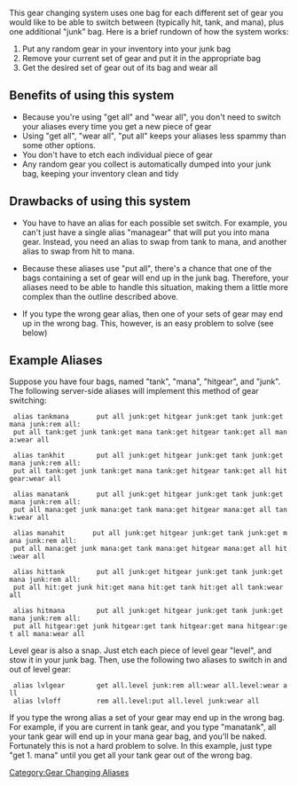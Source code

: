 This gear changing system uses one bag for each different set of gear
you would like to be able to switch between (typically hit, tank, and
mana), plus one additional "junk" bag. Here is a brief rundown of how
the system works:

1.  Put any random gear in your inventory into your junk bag
2.  Remove your current set of gear and put it in the appropriate bag
3.  Get the desired set of gear out of its bag and wear all

## Benefits of using this system

-   Because you're using "get all" and "wear all", you don't need to
    switch your aliases every time you get a new piece of gear
-   Using "get all", "wear all", "put all" keeps your aliases less
    spammy than some other options.
-   You don't have to etch each individual piece of gear
-   Any random gear you collect is automatically dumped into your junk
    bag, keeping your inventory clean and tidy

## Drawbacks of using this system

-   You have to have an alias for each possible set switch. For example,
    you can't just have a single alias "managear" that will put you into
    mana gear. Instead, you need an alias to swap from tank to mana, and
    another alias to swap from hit to mana.

<!-- -->

-   Because these aliases use "put all", there's a chance that one of
    the bags containing a set of gear will end up in the junk bag.
    Therefore, your aliases need to be able to handle this situation,
    making them a little more complex than the outline described above.

<!-- -->

-   If you type the wrong gear alias, then one of your sets of gear may
    end up in the wrong bag. This, however, is an easy problem to solve
    (see below)

## Example Aliases

Suppose you have four bags, named "tank", "mana", "hitgear", and "junk".
The following server-side aliases will implement this method of gear
switching:

` alias tankmana       put all junk:get hitgear junk:get tank junk:get mana junk:rem all:`  
` put all tank:get junk tank:get mana tank:get hitgear tank:get all mana:wear all`

` alias tankhit        put all junk:get hitgear junk:get tank junk:get mana junk:rem all:`  
` put all tank:get junk tank:get mana tank:get hitgear tank:get all hitgear:wear all`

` alias manatank       put all junk:get hitgear junk:get tank junk:get mana junk:rem all:`  
` put all mana:get junk mana:get tank mana:get hitgear mana:get all tank:wear all`

` alias manahit       put all junk:get hitgear junk:get tank junk:get mana junk:rem all:`  
` put all mana:get junk mana:get tank mana:get hitgear mana:get all hit:wear all`

` alias hittank        put all junk:get hitgear junk:get tank junk:get mana junk:rem all:`  
` put all hit:get junk hit:get mana hit:get tank hit:get all tank:wear all`

` alias hitmana        put all junk:get hitgear junk:get tank junk:get mana junk:rem all:`  
` put all hitgear:get junk hitgear:get tank hitgear:get mana hitgear:get all mana:wear all`

Level gear is also a snap. Just etch each piece of level gear "level",
and stow it in your junk bag. Then, use the following two aliases to
switch in and out of level gear:

` alias lvlgear        get all.level junk:rem all:wear all.level:wear all`  
` alias lvloff         rem all.level:put all.level junk:wear all`

If you type the wrong alias a set of your gear may end up in the wrong
bag. For example, if you are current in tank gear, and you type
"manatank", all your tank gear will end up in your mana gear bag, and
you'll be naked. Fortunately this is not a hard problem to solve. In
this example, just type "get 1. mana" until you get all your tank gear
out of the wrong bag.

[Category:Gear Changing
Aliases](Category:Gear_Changing_Aliases "wikilink")
